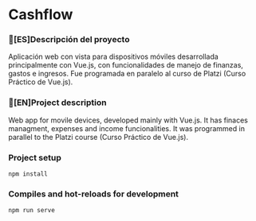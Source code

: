 # Cashflow
### 📜[ES]Descripción del proyecto
Aplicación web con vista para dispositivos móviles desarrollada principalmente con Vue.js, con funcionalidades de manejo de finanzas, gastos e ingresos.
Fue programada en paralelo al curso de Platzi (Curso Práctico de Vue.js).

### 📜[EN]Project description
Web app for movile devices, developed mainly with Vue.js. It has finaces managment, expenses and income funcionalities.
It was programmed in parallel to the Platzi course (Curso Práctico de Vue.js). 

### Project setup
```
npm install
```

### Compiles and hot-reloads for development
```
npm run serve
```
